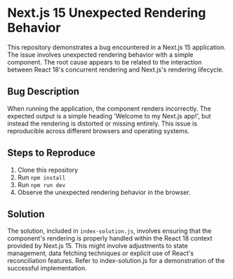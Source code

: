 # Next.js 15 Unexpected Rendering Behavior

This repository demonstrates a bug encountered in a Next.js 15 application. The issue involves unexpected rendering behavior with a simple component.  The root cause appears to be related to the interaction between React 18's concurrent rendering and Next.js's rendering lifecycle.

## Bug Description

When running the application, the component renders incorrectly. The expected output is a simple heading 'Welcome to my Next.js app!', but instead the rendering is distorted or missing entirely. This issue is reproducible across different browsers and operating systems.

## Steps to Reproduce

1. Clone this repository
2. Run `npm install`
3. Run `npm run dev`
4. Observe the unexpected rendering behavior in the browser.

## Solution

The solution, included in `index-solution.js`, involves ensuring that the component's rendering is properly handled within the React 18 context provided by Next.js 15.  This might involve adjustments to state management, data fetching techniques or explicit use of React's reconciliation features.  Refer to index-solution.js for a demonstration of the successful implementation.